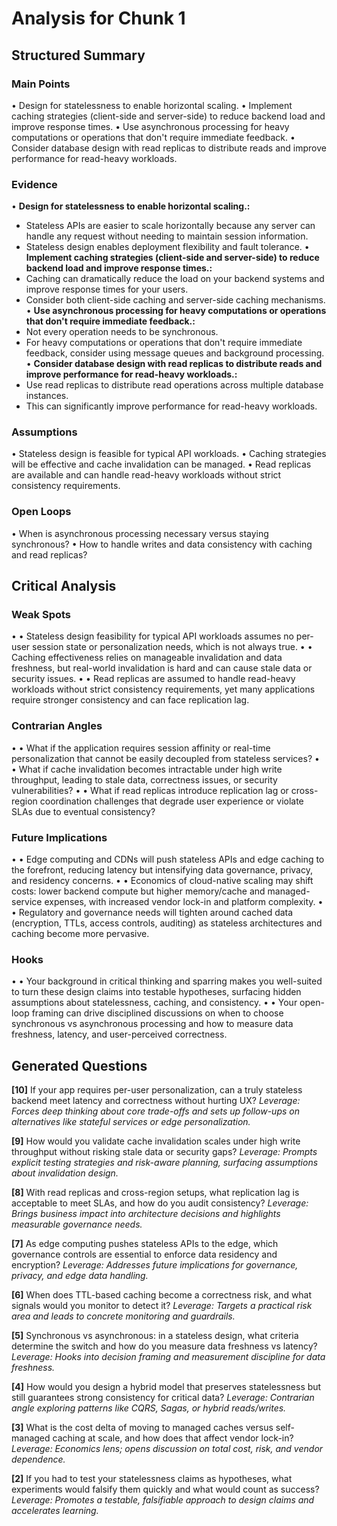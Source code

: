 # Analysis for Chunk 1

## Structured Summary

### Main Points
• Design for statelessness to enable horizontal scaling.
• Implement caching strategies (client-side and server-side) to reduce backend load and improve response times.
• Use asynchronous processing for heavy computations or operations that don't require immediate feedback.
• Consider database design with read replicas to distribute reads and improve performance for read-heavy workloads.

### Evidence
• **Design for statelessness to enable horizontal scaling.:**
  - Stateless APIs are easier to scale horizontally because any server can handle any request without needing to maintain session information.
  - Stateless design enables deployment flexibility and fault tolerance.
• **Implement caching strategies (client-side and server-side) to reduce backend load and improve response times.:**
  - Caching can dramatically reduce the load on your backend systems and improve response times for your users.
  - Consider both client-side caching and server-side caching mechanisms.
• **Use asynchronous processing for heavy computations or operations that don't require immediate feedback.:**
  - Not every operation needs to be synchronous.
  - For heavy computations or operations that don't require immediate feedback, consider using message queues and background processing.
• **Consider database design with read replicas to distribute reads and improve performance for read-heavy workloads.:**
  - Use read replicas to distribute read operations across multiple database instances.
  - This can significantly improve performance for read-heavy workloads.

### Assumptions
• Stateless design is feasible for typical API workloads.
• Caching strategies will be effective and cache invalidation can be managed.
• Read replicas are available and can handle read-heavy workloads without strict consistency requirements.

### Open Loops
• When is asynchronous processing necessary versus staying synchronous?
• How to handle writes and data consistency with caching and read replicas?

## Critical Analysis

### Weak Spots
• • Stateless design feasibility for typical API workloads assumes no per-user session state or personalization needs, which is not always true.
• • Caching effectiveness relies on manageable invalidation and data freshness, but real-world invalidation is hard and can cause stale data or security issues.
• • Read replicas are assumed to handle read-heavy workloads without strict consistency requirements, yet many applications require stronger consistency and can face replication lag.

### Contrarian Angles
• • What if the application requires session affinity or real-time personalization that cannot be easily decoupled from stateless services?
• • What if cache invalidation becomes intractable under high write throughput, leading to stale data, correctness issues, or security vulnerabilities?
• • What if read replicas introduce replication lag or cross-region coordination challenges that degrade user experience or violate SLAs due to eventual consistency?

### Future Implications
• • Edge computing and CDNs will push stateless APIs and edge caching to the forefront, reducing latency but intensifying data governance, privacy, and residency concerns.
• • Economics of cloud-native scaling may shift costs: lower backend compute but higher memory/cache and managed-service expenses, with increased vendor lock-in and platform complexity.
• • Regulatory and governance needs will tighten around cached data (encryption, TTLs, access controls, auditing) as stateless architectures and caching become more pervasive.

### Hooks
• • Your background in critical thinking and sparring makes you well-suited to turn these design claims into testable hypotheses, surfacing hidden assumptions about statelessness, caching, and consistency.
• • Your open-loop framing can drive disciplined discussions on when to choose synchronous vs asynchronous processing and how to measure data freshness, latency, and user-perceived correctness.

## Generated Questions

**[10]** If your app requires per-user personalization, can a truly stateless backend meet latency and correctness without hurting UX?
*Leverage: Forces deep thinking about core trade-offs and sets up follow-ups on alternatives like stateful services or edge personalization.*

**[9]** How would you validate cache invalidation scales under high write throughput without risking stale data or security gaps?
*Leverage: Prompts explicit testing strategies and risk-aware planning, surfacing assumptions about invalidation design.*

**[8]** With read replicas and cross-region setups, what replication lag is acceptable to meet SLAs, and how do you audit consistency?
*Leverage: Brings business impact into architecture decisions and highlights measurable governance needs.*

**[7]** As edge computing pushes stateless APIs to the edge, which governance controls are essential to enforce data residency and encryption?
*Leverage: Addresses future implications for governance, privacy, and edge data handling.*

**[6]** When does TTL-based caching become a correctness risk, and what signals would you monitor to detect it?
*Leverage: Targets a practical risk area and leads to concrete monitoring and guardrails.*

**[5]** Synchronous vs asynchronous: in a stateless design, what criteria determine the switch and how do you measure data freshness vs latency?
*Leverage: Hooks into decision framing and measurement discipline for data freshness.*

**[4]** How would you design a hybrid model that preserves statelessness but still guarantees strong consistency for critical data?
*Leverage: Contrarian angle exploring patterns like CQRS, Sagas, or hybrid reads/writes.*

**[3]** What is the cost delta of moving to managed caches versus self-managed caching at scale, and how does that affect vendor lock-in?
*Leverage: Economics lens; opens discussion on total cost, risk, and vendor dependence.*

**[2]** If you had to test your statelessness claims as hypotheses, what experiments would falsify them quickly and what would count as success?
*Leverage: Promotes a testable, falsifiable approach to design claims and accelerates learning.*

